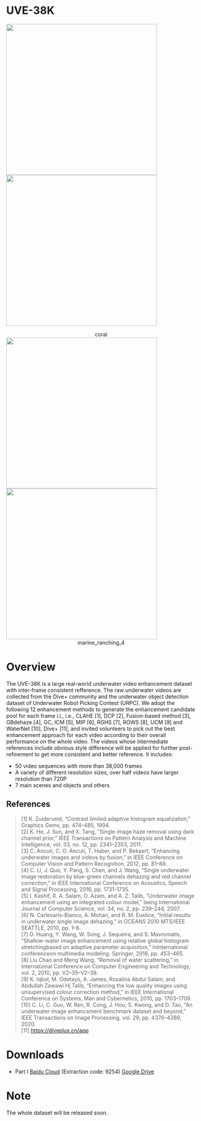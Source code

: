 # UVE-38K

<img src="./imgs/YDXJ0003-2-raw.gif" width="400"> <img src="./imgs/YDXJ0003-2-ref.gif" width="400">
<center>coral</center>
<img src="./imgs/Mobula15-raw.gif" width="400"> <img src="./imgs/Mobula15-ref.gif" width="400">
<center>marine_ranching_4</center>


# Overview

The UVE-38K is a large real-world underwater video enhancement dataset with inter-frame consistent refference. The raw underwater videos are collected from the Dive+ community and the underwater object detection dataset of Underwater Robot Picking Contest (URPC). We adopt the following 12 enhancement methods to generate the enhancement candidate pool for each frame i.i., i.e., CLAHE [1], DCP [2], Fusion-based method [3], GBdehaze [4], GC, ICM [5], MIP [6], RGHS [7], ROWS [8], UCM [9] and WaterNet [10], Dive+ [11], and invited volunteers to pick out the best enhancement approach for each video according to their overall performance on the whole video. The videos whose intermediate references include obvious style difference will be applied for further post-refinement to get more consistent and better reference.
It includes:

- 50 video sequences with more than 38,000 frames
- A variety of different resolution sizes, over half videos have larger resolution than 720P
- 7 main scenes and objects and others

## References
> [1] K. Zuiderveld, “Contrast limited adaptive histogram equalization,” Graphics Gems, pp. 474–485, 1994.  
[2] K. He, J. Sun, and X. Tang, “Single image haze removal using dark channel prior,” IEEE Transactions on Pattern Analysis and Machine Intelligence, vol. 33, no. 12, pp. 2341–2353, 2011.  
[3] C. Ancuti, C. O. Ancuti, T. Haber, and P. Bekaert, “Enhancing underwater images and videos by fusion,” in IEEE Conference on Computer Vision and Pattern Recognition, 2012, pp. 81–88.  
[4] C. Li, J. Quo, Y. Pang, S. Chen, and J. Wang, “Single underwater image restoration by blue-green channels dehazing and red channel correction,” in IEEE International Conference on Acoustics, Speech and Signal Processing, 2016, pp. 1731–1735.  
[5] I. Kashif, R. A. Salam, O. Azam, and A. Z. Talib, “Underwater image enhancement using an integrated colour model,” Iaeng International Journal of Computer Science, vol. 34, no. 2, pp. 239–244, 2007.  
[6] N. Carlevaris-Bianco, A. Mohan, and R. M. Eustice, “Initial results in underwater single image dehazing,” in OCEANS 2010 MTS/IEEE SEATTLE, 2010, pp. 1–8.  
[7] D. Huang, Y. Wang, W. Song, J. Sequeira, and S. Mavromatis, “Shallow-water  image  enhancement  using  relative  global  histogram  stretchingbased  on  adaptive  parameter  acquisition,”  inInternational  conferenceon multimedia modeling.    Springer, 2018, pp. 453–465.  
[8] Liu Chao and Meng Wang, “Removal of water scattering,” in International Conference on Computer Engineering and Technology, vol. 2, 2010, pp. V2–35–V2–39.  
[9] K. Iqbal, M. Odetayo, A. James, Rosalina Abdul Salam, and Abdullah Zawawi Hj Talib, “Enhancing the low quality images using unsupervised colour correction method,” in IEEE International Conference on Systems, Man and Cybernetics, 2010, pp. 1703–1709.  
[10] C. Li, C. Guo, W. Ren, R. Cong, J. Hou, S. Kwong, and D. Tao, “An underwater image enhancement benchmark dataset and beyond,” IEEE Transactions on Image Processing, vol. 29, pp. 4376–4389, 2020.  
[11] https://diveplus.cn/app

# Downloads

- Part Ⅰ [Baidu Cloud](https://pan.baidu.com/s/1YA86V9syGrfkAtW98l0ITg) (Extraction code: 9254)  [Google Drive](https://drive.google.com/drive/folders/10SZS2pegrpamNo6zVshlrJUUKYO99ibf?usp=sharing)


# Note

The whole dataset will be released soon.



